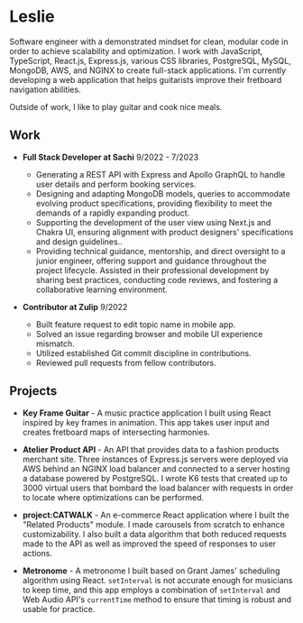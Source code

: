 # Leslie

Software engineer with a demonstrated mindset for clean, modular code in order to achieve scalability and optimization. I work with JavaScript, TypeScript, React.js, Express.js, various CSS libraries, PostgreSQL, MySQL, MongoDB, AWS, and NGINX to create full-stack applications. I'm currently developing a web application that helps guitarists improve their fretboard navigation abilities.

Outside of work, I like to play guitar and cook nice meals.

## Work
- **Full Stack Developer at Sachi** 9/2022 - 7/2023
    -   Generating a REST API with Express and Apollo GraphQL to handle user details and perform booking services.
    -   Designing and adapting MongoDB models, queries to accommodate evolving product specifications, providing
flexibility to meet the demands of a rapidly expanding product.
    -  Supporting the development of the user view using Next.js and Chakra UI, ensuring alignment with product
designers' specifications and design guidelines..
    -  Providing technical guidance, mentorship, and direct oversight to a junior engineer, offering support and
guidance throughout the project lifecycle. Assisted in their professional development by sharing best practices,
conducting code reviews, and fostering a collaborative learning environment.

- **Contributor at Zulip** 9/2022
    -  Built feature request to edit topic name in mobile app.
    -  Solved an issue regarding browser and mobile UI experience mismatch.
    -  Utilized established Git commit discipline in contributions.
    -  Reviewed pull requests from fellow contributors.

## Projects

- **Key Frame Guitar** - A music practice application I built using React inspired by key frames in animation. This app takes user input and creates fretboard maps of intersecting harmonies.

- **Atelier Product API** - An API that provides data to a fashion products merchant site. Three instances of Express.js servers were deployed via AWS behind an NGINX load balancer and connected to a server hosting a database powered by PostgreSQL. I wrote K6 tests that created up to 3000 virtual users that bombard the load balancer with requests in order to locate where optimizations can be performed.

- **project:CATWALK** - An e-commerce React application where I built the "Related Products" module. I made carousels from scratch to enhance customizability. I also built a data algorithm that both reduced requests made to the API as well as improved the speed of responses to user actions.

- **Metronome** - A metronome I built based on Grant James' scheduling algorithm using React. `setInterval` is not accurate enough for musicians to keep time, and this app employs a combination of `setInterval` and Web Audio API's `currentTime` method to ensure that timing is robust and usable for practice.
